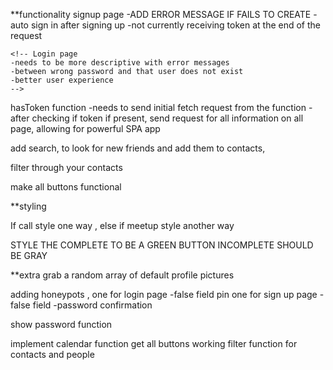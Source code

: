 <!-- Create a function that checks for token -->
<!-- -Extract out and call function in each location ( repeated 6 times so far ) -->
<!-- filter logs by calls or meetups -->

<!-- needs to send fetch request from every page if token is present
temp fix -->

**functionality
  signup page
    -ADD ERROR MESSAGE IF FAILS TO CREATE
    -auto sign in after signing up
    -not currently receiving token at the end of the request

    <!-- Login page
    -needs to be more descriptive with error messages
    -between wrong password and that user does not exist
    -better user experience
    -->

  hasToken function
    -needs to send initial fetch request from the function
    -after checking if token if present, send request for all information on all page, allowing for powerful SPA app

  add search, to look for new friends and add them
  to contacts,

  filter through your contacts


  make all buttons functional

**styling

  If call style one way , else if meetup style another way

  STYLE THE COMPLETE TO BE A GREEN BUTTON
  INCOMPLETE SHOULD BE GRAY

**extra
  grab a random array of default profile pictures

  adding honeypots ,
    one for login page
      -false field pin
    one for sign up page
      -false field -password confirmation

  show password function

  implement calendar function
  get all buttons working
  filter function for contacts and people
